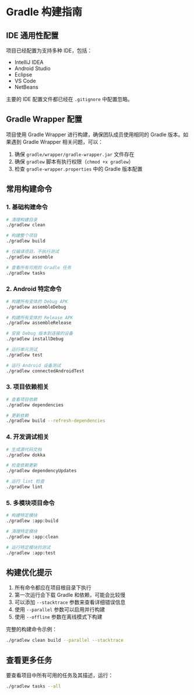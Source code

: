 # Gradle 构建指南

## IDE 通用性配置

项目已经配置为支持多种 IDE，包括：
- IntelliJ IDEA
- Android Studio
- Eclipse
- VS Code
- NetBeans

主要的 IDE 配置文件都已经在 `.gitignore` 中配置忽略。

## Gradle Wrapper 配置

项目使用 Gradle Wrapper 进行构建，确保团队成员使用相同的 Gradle 版本。如果遇到 Gradle Wrapper 相关问题，可以：

1. 确保 `gradle/wrapper/gradle-wrapper.jar` 文件存在
2. 确保 `gradlew` 脚本有执行权限（`chmod +x gradlew`）
3. 检查 `gradle-wrapper.properties` 中的 Gradle 版本配置

## 常用构建命令

### 1. 基础构建命令
```bash
# 清理构建目录
./gradlew clean

# 构建整个项目
./gradlew build

# 仅编译项目，不执行测试
./gradlew assemble

# 查看所有可用的 Gradle 任务
./gradlew tasks
```

### 2. Android 特定命令
```bash
# 构建所有变体的 Debug APK
./gradlew assembleDebug

# 构建所有变体的 Release APK
./gradlew assembleRelease

# 安装 Debug 版本到连接的设备
./gradlew installDebug

# 运行单元测试
./gradlew test

# 运行 Android 设备测试
./gradlew connectedAndroidTest
```

### 3. 项目依赖相关
```bash
# 查看项目依赖
./gradlew dependencies

# 更新依赖
./gradlew build --refresh-dependencies
```

### 4. 开发调试相关
```bash
# 生成源代码文档
./gradlew dokka

# 检查依赖更新
./gradlew dependencyUpdates

# 运行 lint 检查
./gradlew lint
```

### 5. 多模块项目命令
```bash
# 构建特定模块
./gradlew :app:build

# 清理特定模块
./gradlew :app:clean

# 运行特定模块的测试
./gradlew :app:test
```

## 构建优化提示

1. 所有命令都应在项目根目录下执行
2. 第一次运行会下载 Gradle 和依赖，可能会比较慢
3. 可以添加 `--stacktrace` 参数来查看详细错误信息
4. 使用 `--parallel` 参数可以启用并行构建
5. 使用 `--offline` 参数在离线模式下构建

完整的构建命令示例：
```bash
./gradlew clean build --parallel --stacktrace
```

## 查看更多任务

要查看项目中所有可用的任务及其描述，运行：
```bash
./gradlew tasks --all
``` 
